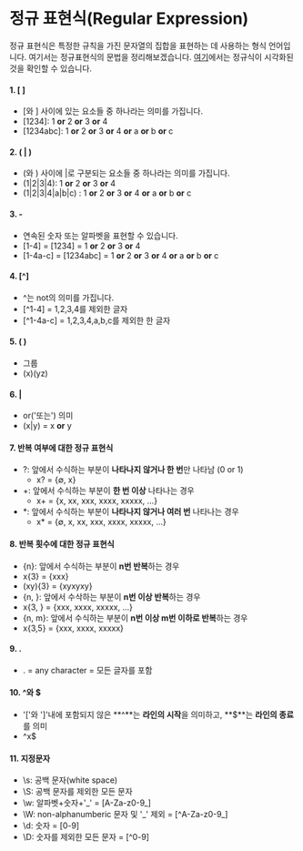 # 정규 표현식(Regular Expression)
정규 표현식은 특정한 규칙을 가진 문자열의 집합을 표현하는 데 사용하는 형식 언어입니다.
여기서는 정규표현식의 문법을 정리해보겠습니다. 
[여기]에서는 정규식이 시각화된 것을 확인할 수 있습니다. 

[여기]: https://regexper.com/

#### 1. \[   \]
* \[와 \] 사이에 있는 요소들 중 하나라는 의미를 가집니다. 
* \[1234\]: 1 **or** 2 **or** 3 **or** 4
* \[1234abc\]: 1 **or** 2 **or** 3 **or** 4 **or** a **or** b **or** c

#### 2. ( | )
* (와 ) 사이에 |로 구분되는 요소들 중 하나라는 의미를 가집니다. 
* (1|2|3|4): 1 **or** 2 **or** 3 **or** 4
* (1|2|3|4|a|b|c) : 1 **or** 2 **or** 3 **or** 4 **or** a **or** b **or** c

#### 3. -
* 연속된 숫자 또는 알파벳을 표현할 수 있습니다. 
* \[1-4\] = \[1234\] = 1 **or** 2 **or** 3 **or** 4
* \[1-4a-c\] = \[1234abc\] =  1 **or** 2 **or** 3 **or** 4 **or** a **or** b **or** c

#### 4. \[^\]
* ^는 not의 의미를 가집니다. 
* \[^1-4\] = 1,2,3,4를 제외한 글자
* \[^1-4a-c\] = 1,2,3,4,a,b,c를 제외한 한 글자

#### 5. ( ) 
* 그룹
* (x)(yz)

#### 6. | 
* or('또는') 의미
* (x|y) = x **or** y

#### 7. 반복 여부에 대한 정규 표현식
* ?: 앞에서 수식하는 부분이 **나타나지 않거나 한 번**만 나타남 (0 or 1)
  * x? = {∅, x}
* +: 앞에서 수식하는 부분이 **한 번 이상** 나타나는 경우
  * x+ = {x, xx, xxx, xxxx, xxxxx, ...}
* \*: 앞에서 수식하는 부분이 **나타나지 않거나 여러 번** 나타나는 경우
  * x* = {∅, x, xx, xxx, xxxx, xxxxx, ...}
  
#### 8. 반복 횟수에 대한 정규 표현식
* {n}: 앞에서 수식하는 부분이 **n번 반복**하는 경우
 * x{3} = {xxx}
 * (xy){3} = {xyxyxy}
* {n, }: 앞에서 수삭하는 부분이 **n번 이상 반복**하는 경우
 * x{3, } = {xxx, xxxx, xxxxx, ...}
* {n, m}: 앞에서 수식하는 부분이 **n번 이상 m번 이하로 반복**하는 경우
 * x{3,5} = {xxx, xxxx, xxxxx}

#### 9. .
* . = any character = 모든 글자를 포함

#### 10. ^와 $
* '\['와 '\]'내에 포함되지 않은 **^**는 **라인의 시작**을 의미하고, **$**는 **라인의 종료**를 의미
* ^x$

#### 11. 지정문자
* \s: 공백 문자(white space)
* \S: 공백 문자를 제외한 모든 문자
* \w: 알파벳+숫자+'\_' = \[A-Za-z0-9_\]
* \W: non-alphanumberic 문자 및 '\_' 제외 = \[^A-Za-z0-9_\]
* \d: 숫자 = \[0-9\]
* \D: 숫자를 제외한 모든 문자 = \[^0-9\]

